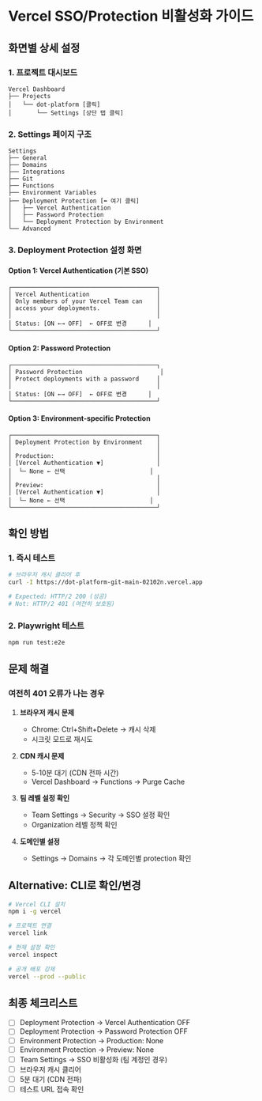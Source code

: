 # Vercel SSO/Protection 비활성화 가이드

## 화면별 상세 설정

### 1. 프로젝트 대시보드
```
Vercel Dashboard
├── Projects
│   └── dot-platform [클릭]
│       └── Settings [상단 탭 클릭]
```

### 2. Settings 페이지 구조
```
Settings
├── General
├── Domains
├── Integrations
├── Git
├── Functions
├── Environment Variables
├── Deployment Protection [⬅️ 여기 클릭]
│   ├── Vercel Authentication
│   ├── Password Protection
│   └── Deployment Protection by Environment
└── Advanced
```

### 3. Deployment Protection 설정 화면

#### Option 1: Vercel Authentication (기본 SSO)
```
┌─────────────────────────────────────────┐
│ Vercel Authentication                   │
│ Only members of your Vercel Team can    │
│ access your deployments.                │
│                                         │
│ Status: [ON ←→ OFF]  ← OFF로 변경      │
└─────────────────────────────────────────┘
```

#### Option 2: Password Protection
```
┌─────────────────────────────────────────┐
│ Password Protection                      │
│ Protect deployments with a password     │
│                                         │
│ Status: [ON ←→ OFF]  ← OFF로 변경      │
└─────────────────────────────────────────┘
```

#### Option 3: Environment-specific Protection
```
┌─────────────────────────────────────────┐
│ Deployment Protection by Environment    │
│                                         │
│ Production:                             │
│ [Vercel Authentication ▼]               │
│  └─ None ← 선택                        │
│                                         │
│ Preview:                                │
│ [Vercel Authentication ▼]               │
│  └─ None ← 선택                        │
└─────────────────────────────────────────┘
```

## 확인 방법

### 1. 즉시 테스트
```bash
# 브라우저 캐시 클리어 후
curl -I https://dot-platform-git-main-02102n.vercel.app

# Expected: HTTP/2 200 (성공)
# Not: HTTP/2 401 (여전히 보호됨)
```

### 2. Playwright 테스트
```bash
npm run test:e2e
```

## 문제 해결

### 여전히 401 오류가 나는 경우

1. **브라우저 캐시 문제**
   - Chrome: Ctrl+Shift+Delete → 캐시 삭제
   - 시크릿 모드로 재시도

2. **CDN 캐시 문제**
   - 5-10분 대기 (CDN 전파 시간)
   - Vercel Dashboard → Functions → Purge Cache

3. **팀 레벨 설정 확인**
   - Team Settings → Security → SSO 설정 확인
   - Organization 레벨 정책 확인

4. **도메인별 설정**
   - Settings → Domains → 각 도메인별 protection 확인

## Alternative: CLI로 확인/변경

```bash
# Vercel CLI 설치
npm i -g vercel

# 프로젝트 연결
vercel link

# 현재 설정 확인
vercel inspect

# 공개 배포 강제
vercel --prod --public
```

## 최종 체크리스트

- [ ] Deployment Protection → Vercel Authentication OFF
- [ ] Deployment Protection → Password Protection OFF
- [ ] Environment Protection → Production: None
- [ ] Environment Protection → Preview: None
- [ ] Team Settings → SSO 비활성화 (팀 계정인 경우)
- [ ] 브라우저 캐시 클리어
- [ ] 5분 대기 (CDN 전파)
- [ ] 테스트 URL 접속 확인